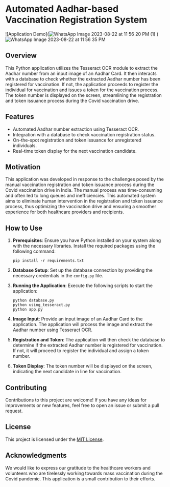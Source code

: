 
# Automated Aadhar-based Vaccination Registration System

![Application Demo](![WhatsApp Image 2023-08-22 at 11 56 20 PM (1)](https://github.com/sachinlodhi/Smart_Vaccination_System_New/assets/28351261/88175342-4143-430c-92a8-4a0c288b7230)
)![WhatsApp Image 2023-08-22 at 11 56 35 PM](https://github.com/sachinlodhi/Smart_Vaccination_System_New/assets/28351261/c5175e92-5990-492f-8aa9-9f25d8566825)


## Overview

This Python application utilizes the Tesseract OCR module to extract the Aadhar number from an input image of an Aadhar Card. It then interacts with a database to check whether the extracted Aadhar number has been registered for vaccination. If not, the application proceeds to register the individual for vaccination and issues a token for the vaccination process. The token number is displayed on the screen, streamlining the registration and token issuance process during the Covid vaccination drive.

## Features

- Automated Aadhar number extraction using Tesseract OCR.
- Integration with a database to check vaccination registration status.
- On-the-spot registration and token issuance for unregistered individuals.
- Real-time token display for the next vaccination candidate.

## Motivation

This application was developed in response to the challenges posed by the manual vaccination registration and token issuance process during the Covid vaccination drive in India. The manual process was time-consuming and often led to long queues and inefficiencies. This automated system aims to eliminate human intervention in the registration and token issuance process, thus optimizing the vaccination drive and ensuring a smoother experience for both healthcare providers and recipients.

## How to Use

1. **Prerequisites**: Ensure you have Python installed on your system along with the necessary libraries. Install the required packages using the following command:

   ```
   pip install -r requirements.txt
   ```

2. **Database Setup**: Set up the database connection by providing the necessary credentials in the `config.py` file.

3. **Running the Application**: Execute the following scripts to start the application:

   ```
   python database.py
   python using_tesseract.py
   python app.py
   ```

4. **Image Input**: Provide an input image of an Aadhar Card to the application. The application will process the image and extract the Aadhar number using Tesseract OCR.

5. **Registration and Token**: The application will then check the database to determine if the extracted Aadhar number is registered for vaccination. If not, it will proceed to register the individual and assign a token number.

6. **Token Display**: The token number will be displayed on the screen, indicating the next candidate in line for vaccination.

## Contributing

Contributions to this project are welcome! If you have any ideas for improvements or new features, feel free to open an issue or submit a pull request.

## License

This project is licensed under the [MIT License](LICENSE).

## Acknowledgments

We would like to express our gratitude to the healthcare workers and volunteers who are tirelessly working towards mass vaccination during the Covid pandemic. This application is a small contribution to their efforts.
